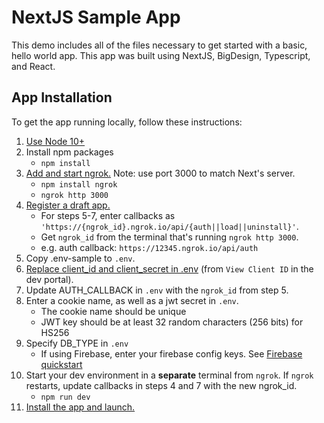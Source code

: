 # NextJS Sample App

This demo includes all of the files necessary to get started with a basic, hello world app. This app was built using NextJS, BigDesign, Typescript, and React.

## App Installation

To get the app running locally, follow these instructions:

1. [Use Node 10+](https://docs.npmjs.com/downloading-and-installing-node-js-and-npm#checking-your-version-of-npm-and-node-js)
2. Install npm packages
    - `npm install`
3. [Add and start ngrok.](https://www.npmjs.com/package/ngrok#usage) Note: use port 3000 to match Next's server.
    - `npm install ngrok`
    - `ngrok http 3000`
4. [Register a draft app.](https://developer.bigcommerce.com/api-docs/apps/quick-start#register-a-draft-app)
     - For steps 5-7, enter callbacks as `'https://{ngrok_id}.ngrok.io/api/{auth||load||uninstall}'`. 
     - Get `ngrok_id` from the terminal that's running `ngrok http 3000`.
     - e.g. auth callback: `https://12345.ngrok.io/api/auth`
5. Copy .env-sample to `.env`.
6. [Replace client_id and client_secret in .env](https://devtools.bigcommerce.com/my/apps) (from `View Client ID` in the dev portal).
7. Update AUTH_CALLBACK in `.env` with the `ngrok_id` from step 5.
8. Enter a cookie name, as well as a jwt secret in `.env`.
    - The cookie name should be unique
    - JWT key should be at least 32 random characters (256 bits) for HS256
9. Specify DB_TYPE in `.env`
    - If using Firebase, enter your firebase config keys. See [Firebase quickstart](https://firebase.google.com/docs/firestore/quickstart)
10. Start your dev environment in a **separate** terminal from `ngrok`. If `ngrok` restarts, update callbacks in steps 4 and 7 with the new ngrok_id.
    - `npm run dev`
11. [Install the app and launch.](https://developer.bigcommerce.com/api-docs/apps/quick-start#install-the-app)
